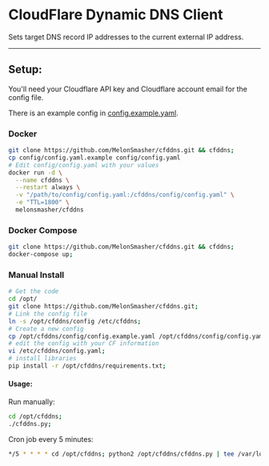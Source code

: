 # CloudFlare Dynamic DNS Client

Sets target DNS record IP addresses to the current external IP address.

---

## Setup:

You'll need your Cloudflare API key and Cloudflare account email for the config file.

There is an example config in [config.example.yaml](config.example.yaml).

### Docker

```bash
git clone https://github.com/MelonSmasher/cfddns.git && cfddns;
cp config/config.yaml.example config/config.yaml
# Edit config/config.yaml with your values
docker run -d \
  --name cfddns \
  --restart always \
  -v "/path/to/config/config.yaml:/cfddns/config/config.yaml" \
  -e "TTL=1800" \
  melonsmasher/cfddns
```

### Docker Compose

```bash
git clone https://github.com/MelonSmasher/cfddns.git && cfddns;
docker-compose up;
```

### Manual Install

```bash
# Get the code
cd /opt/
git clone https://github.com/MelonSmasher/cfddns.git;
# Link the config file
ln -s /opt/cfddns/config /etc/cfddns;
# Create a new config
cp /opt/cfddns/config/config.example.yaml /opt/cfddns/config/config.yaml;
# edit the config with your CF information
vi /etc/cfddns/config.yaml;
# install libraries
pip install -r /opt/cfddns/requirements.txt;
```

#### Usage:

Run manually:

```bash
cd /opt/cfddns;
./cfddns.py;
```

Cron job every 5 minutes:

 ```bash
 */5 * * * * cd /opt/cfddns; python2 /opt/cfddns/cfddns.py | tee /var/log/cfddns.log
 ```
